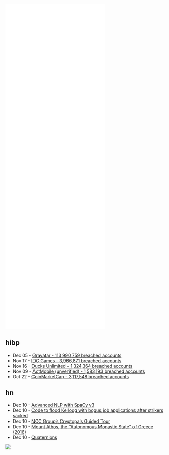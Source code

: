 ![Metrics](https://raw.githubusercontent.com/phixion/phixion/master/metrics.svg)

## hibp

<!--
for https://github.com/phixion/phixion/blob/main/.github/workflows/feeds.yml
-->
<!--START_SECTION:haveibeenpwnd-->
- Dec 05 - [Gravatar - 113,990,759 breached accounts](https://haveibeenpwned.com/PwnedWebsites#Gravatar)
- Nov 17 - [IDC Games - 3,966,871 breached accounts](https://haveibeenpwned.com/PwnedWebsites#IDCGames)
- Nov 16 - [Ducks Unlimited - 1,324,364 breached accounts](https://haveibeenpwned.com/PwnedWebsites#DucksUnlimited)
- Nov 09 - [ActMobile (unverified) - 1,583,193 breached accounts](https://haveibeenpwned.com/PwnedWebsites#ActMobile)
- Oct 22 - [CoinMarketCap - 3,117,548 breached accounts](https://haveibeenpwned.com/PwnedWebsites#CoinMarketCap)
<!--END_SECTION:haveibeenpwnd-->

## hn

<!--
for https://github.com/phixion/phixion/blob/main/.github/workflows/feeds.yml
-->
<!--START_SECTION:hn-->
- Dec 10 - [Advanced NLP with SpaCy v3](https://course.spacy.io/en/)
- Dec 10 - [Code to flood Kellogg with bogus job applications after strikers sacked](https://www.businessinsider.com/tiktoker-wrote-code-spam-kellogg-strike-busting-job-ad-site-2021-12)
- Dec 10 - [NCC Group’s Cryptopals Guided Tour](https://research.nccgroup.com/2021/12/10/announcing-ncc-groups-cryptopals-guided-tour/)
- Dec 10 - [Mount Athos, the “Autonomous Monastic State” of Greece (2016)](https://www.cntraveler.com/stories/2016-04-18/on-greece-mount-athos-no-women-allowed)
- Dec 10 - [Quaternions](https://liorsinai.github.io/mathematics/2021/11/05/quaternion-1-intro.html)
<!--END_SECTION:hn-->

<!--
for https://yhype.me
-->
![](https://hit.yhype.me/github/profile?user_id=13013670)
